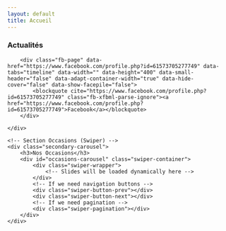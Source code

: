 ```yaml
---
layout: default
title: Accueil
---
```


<!-- Carrousel principal (Swiper) -->
<section id="home-carousel-section" class="swiper-container">
    <div id="home-carousel" class="swiper-wrapper">
        <!-- Slides will be loaded dynamically here -->
    </div>
    <!-- If we need navigation buttons -->
    <div class="swiper-button-prev"></div>
    <div class="swiper-button-next"></div>
    <!-- If we need pagination -->
    <div class="swiper-pagination"></div>
</section>

<div class="secondary-carousels-wrapper">
    <!-- Section Facebook (remplace le carrousel Actualités) -->
    <div class="secondary-carousel">
        <h3>Actualités</h3>
        
        <div class="fb-page" data-href="https://www.facebook.com/profile.php?id=61573705277749" data-tabs="timeline" data-width="" data-height="400" data-small-header="false" data-adapt-container-width="true" data-hide-cover="false" data-show-facepile="false">
            <blockquote cite="https://www.facebook.com/profile.php?id=61573705277749" class="fb-xfbml-parse-ignore"><a href="https://www.facebook.com/profile.php?id=61573705277749">Facebook</a></blockquote>
        </div>
        
    </div>

    <!-- Section Occasions (Swiper) -->
    <div class="secondary-carousel">
        <h3>Nos Occasions</h3>
        <div id="occasions-carousel" class="swiper-container">
            <div class="swiper-wrapper">
                <!-- Slides will be loaded dynamically here -->
            </div>
            <!-- If we need navigation buttons -->
            <div class="swiper-button-prev"></div>
            <div class="swiper-button-next"></div>
            <!-- If we need pagination -->
            <div class="swiper-pagination"></div>
        </div>
    </div>
</div>
